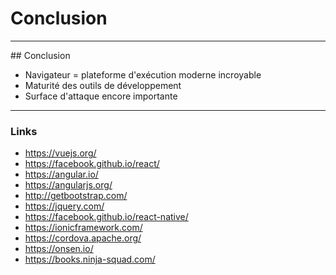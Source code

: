 # Conclusion

----

## Conclusion

- Navigateur = plateforme d'exécution moderne incroyable
- Maturité des outils de développement
- Surface d'attaque encore importante

----

### Links

- https://vuejs.org/
- https://facebook.github.io/react/
- https://angular.io/
- https://angularjs.org/
- http://getbootstrap.com/
- https://jquery.com/
- https://facebook.github.io/react-native/
- https://ionicframework.com/
- https://cordova.apache.org/
- https://onsen.io/
- https://books.ninja-squad.com/
